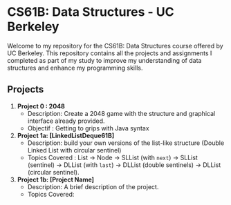 # CS61B: Data Structures - UC Berkeley

Welcome to my repository for the CS61B: Data Structures course offered by UC Berkeley. This repository contains all the projects and assignments I completed as part of my study to improve my understanding of data structures and enhance my programming skills.

## Projects

1. **Project 0 : 2048**
   - Description: Create a 2048 game with the structure and graphical interface already provided.
   - Objectif : Getting to grips with Java syntax
2. **Project 1a: [LinkedListDeque61B]**
   - Description: build your own versions of the list-like structure (Double Linked List with circular sentinel)
   - Topics Covered : List -> Node -> SLList (with `next`) -> SLList (sentinel) -> DLList (with `last`) -> DLList (double sentinels) -> DLList (circular sentinel).
3. **Project 1b: [Project Name]**
   - Description: A brief description of the project.
   - Topics Covered: 
